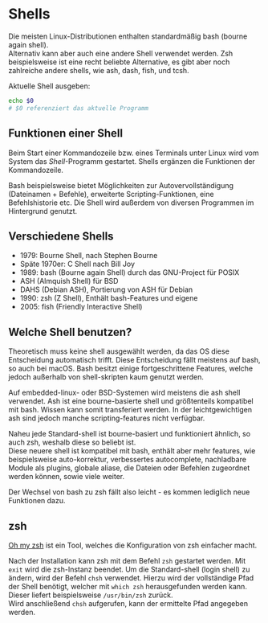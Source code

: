 # Shells

Die meisten Linux-Distributionen enthalten standardmäßig bash (bourne again shell).  
Alternativ kann aber auch eine andere Shell verwendet werden.
Zsh beispielsweise ist eine recht beliebte Alternative, es gibt aber noch zahlreiche andere shells, wie ash, dash, fish, und tcsh.

Aktuelle Shell ausgeben:
```Bash
echo $0
# $0 referenziert das aktuelle Programm
```

## Funktionen einer Shell

Beim Start einer Kommandozeile bzw. eines Terminals unter Linux wird vom System das *Shell*-Programm gestartet. Shells ergänzen die Funktionen der Kommandozeile.

Bash beispielsweise bietet Möglichkeiten zur Autovervollständigung (Dateinamen + Befehle), erweiterte Scripting-Funktionen, eine Befehlshistorie etc. Die Shell wird außerdem von diversen Programmen im Hintergrund genutzt.

## Verschiedene Shells

* 1979: Bourne Shell, nach Stephen Bourne
* Späte 1970er: C Shell nach Bill Joy
* 1989: bash (Bourne again Shell) durch das GNU-Project für POSIX
* ASH (Almquish Shell) für BSD
* DAHS (Debian ASH), Portierung von ASH für Debian
* 1990: zsh (Z Shell), Enthält bash-Features und eigene
* 2005: fish (Friendly Interactive Shell)

## Welche Shell benutzen?

Theoretisch muss keine shell ausgewählt werden, da das OS diese Entscheidung automatisch trifft.
Diese Entscheidung fällt meistens auf bash, so auch bei macOS.
Bash besitzt einige fortgeschrittene Features, welche jedoch außerhalb von shell-skripten kaum genutzt werden.

Auf embedded-linux- oder BSD-Systemen wird meistens die ash shell verwendet. Ash ist eine bourne-basierte shell und größtenteils kompatibel mit bash. Wissen kann somit transferiert werden.
In der leichtgewichtigen ash sind jedoch manche scripting-features nicht verfügbar.


Naheu jede Standard-shell ist bourne-basiert und funktioniert ähnlich, so auch zsh, weshalb diese so beliebt ist.  
Diese neuere shell ist kompatibel mit bash, enthält aber mehr features, wie beispielsweise auto-korrektur, verbessertes autocomplete, nachladbare Module als plugins, globale aliase, die Dateien oder Befehlen zugeordnet werden können, sowie viele weiter.

Der Wechsel von bash zu zsh fällt also leicht - es kommen lediglich neue Funktionen dazu.

## zsh

[Oh my zsh](http://ohmyz.sh) ist ein Tool, welches die Konfiguration von zsh einfacher macht.

Nach der Installation kann zsh mit dem Befehl ```zsh``` gestartet werden. Mit ```exit``` wird die zsh-Instanz beendet. Um die Standard-shell (login shell) zu ändern, wird der Befehl ```chsh``` verwendet. Hierzu wird der vollständige Pfad der Shell benötigt, welcher mit ```which zsh``` herausgefunden werden kann. Dieser liefert beispielsweise ```/usr/bin/zsh``` zurück.  
Wird anschließend ```chsh``` aufgerufen, kann der ermittelte Pfad angegeben werden.
